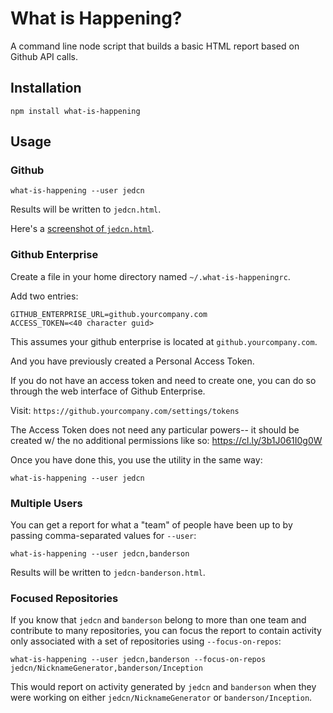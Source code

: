 # What is Happening?

A command line node script that builds a basic HTML report based on Github API
calls.

## Installation

```
npm install what-is-happening
```

## Usage

### Github

```
what-is-happening --user jedcn
```

Results will be written to `jedcn.html`.

Here's a [screenshot of `jedcn.html`][output-from-very-basic-beginnings].

[output-from-very-basic-beginnings]: https://cl.ly/2T1o3C2z400d

### Github Enterprise

Create a file in your home directory named `~/.what-is-happeningrc`.

Add two entries:

```
GITHUB_ENTERPRISE_URL=github.yourcompany.com
ACCESS_TOKEN=<40 character guid>
```

This assumes your github enterprise is located at `github.yourcompany.com`.

And you have previously created a Personal Access Token.

If you do not have an access token and need to create one, you can do so through the web interface of Github Enterprise.

Visit: `https://github.yourcompany.com/settings/tokens`

The Access Token does not need any particular powers-- it should be created
w/ the no additional permissions like so: https://cl.ly/3b1J061I0g0W

Once you have done this, you use the utility in the same way:

```
what-is-happening --user jedcn
```

### Multiple Users

You can get a report for what a "team" of people have been up to by passing
comma-separated values for `--user`:

```
what-is-happening --user jedcn,banderson
```

Results will be written to `jedcn-banderson.html`.

### Focused Repositories

If you know that `jedcn` and `banderson` belong to more than one team and contribute to many repositories, you can focus the report to contain activity only associated with a set of repositories using `--focus-on-repos`:

```
what-is-happening --user jedcn,banderson --focus-on-repos jedcn/NicknameGenerator,banderson/Inception
```

This would report on activity generated by `jedcn` and `banderson` when they
were working on either `jedcn/NicknameGenerator` or `banderson/Inception`.
